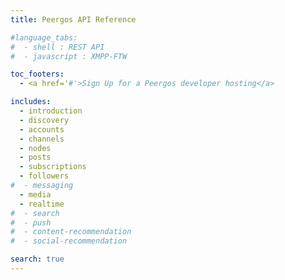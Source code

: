 ```yaml
---
title: Peergos API Reference

#language_tabs:
#  - shell : REST API
#  - javascript : XMPP-FTW

toc_footers:
  - <a href='#'>Sign Up for a Peergos developer hosting</a>

includes:
  - introduction
  - discovery
  - accounts
  - channels
  - nodes
  - posts
  - subscriptions
  - followers
#  - messaging
  - media
  - realtime
#  - search
#  - push
#  - content-recommendation
#  - social-recommendation

search: true
---
```

